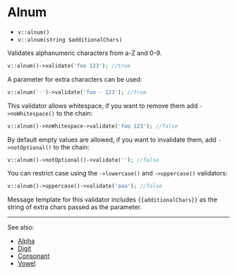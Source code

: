 # Alnum

- `v::alnum()`
- `v::alnum(string $additionalChars)`

Validates alphanumeric characters from a-Z and 0-9.

```php
v::alnum()->validate('foo 123'); //true
```

A parameter for extra characters can be used:

```php
v::alnum('-')->validate('foo - 123'); //true
```

This validator allows whitespace, if you want to
remove them add `->noWhitespace()` to the chain:

```php
v::alnum()->noWhitespace->validate('foo 123'); //false
```

By default empty values are allowed, if you want
to invalidate them, add `->notOptional()` to the chain:

```php
v::alnum()->notOptional()->validate(''); //false
```

You can restrict case using the `->lowercase()` and
`->uppercase()` validators:

```php
v::alnum()->uppercase()->validate('aaa'); //false
```

Message template for this validator includes `{{additionalChars}}` as
the string of extra chars passed as the parameter.

***
See also:

  * [Alpha](Alpha.md)
  * [Digit](Digit.md)
  * [Consonant](Consonant.md)
  * [Vowel](Vowel.md)
